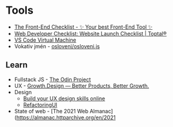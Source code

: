 # Tools
- [The Front-End Checklist - ✨ Your best Front-End Tool ✨](https://frontendchecklist.io/)
- [Web Developer Checklist: Website Launch Checklist | Toptal®](https://www.toptal.com/developers/webdevchecklist)
- [VS Code Virtual Machine](https://gitpod.io)
- Vokativ jmén - [osloveni/osloveni.js](https://github.com/honzaskypala/osloveni/blob/master/javascript/osloveni.js)

## Learn
- Fullstack JS - [The Odin Project](www.theodinproject.com)
- UX - [Growth.Design — Better Products, Better Growth.](https://growth.design/)
- Design
	- [Build your UX design skills online](https://uxcel.com/)
	- [RefactoringUI](../../Assets/IT/Programovani/RefactoringUI.pdf)
- State of web - [The 2021 Web Almanac](https://almanac.httparchive.org/en/2021